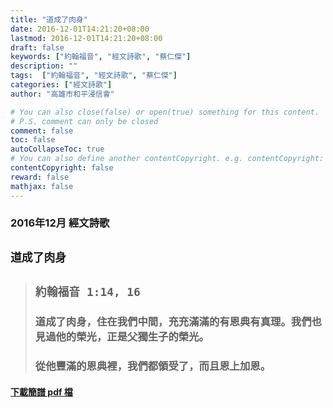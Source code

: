 ```yaml
---
title: "道成了肉身"
date: 2016-12-01T14:21:20+08:00
lastmod: 2016-12-01T14:21:20+08:00
draft: false
keywords: ["約翰福音", "經文詩歌", "蔡仁傑"]
description: ""
tags:  ["約翰福音", "經文詩歌", "蔡仁傑"]
categories: ["經文詩歌"]
author: "高雄市和平浸信會"

# You can also close(false) or open(true) something for this content.
# P.S. comment can only be closed
comment: false
toc: false
autoCollapseToc: true
# You can also define another contentCopyright. e.g. contentCopyright: "This is another copyright."
contentCopyright: false
reward: false
mathjax: false
---
```


### 2016年12月 經文詩歌

## `道成了肉身`

> ## `約翰福音 1:14, 16`
> 
> ### 道成了肉身，住在我們中間，充充滿滿的有恩典有真理。我們也見過他的榮光，正是父獨生子的榮光。
>
> ### 從他豐滿的恩典裡，我們都領受了，而且恩上加恩。

#### [下載簡譜 pdf 檔](/pdf-h/h201612.pdf "道成了肉身")